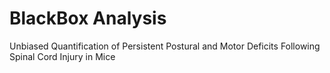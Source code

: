 # BlackBox Analysis
Unbiased Quantification of Persistent Postural and Motor Deficits Following Spinal Cord Injury in Mice
